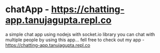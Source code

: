 # chatApp - https://chatting-app.tanujagupta.repl.co
a simple chat app using nodejs with socket.io library 
you can chat with multiple people by using this app...
fell free to check out my app - https://chatting-app.tanujagupta.repl.co
